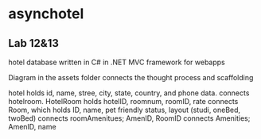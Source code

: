 # asynchotel
## Lab 12&13
hotel database written in C# in .NET MVC framework for webapps

Diagram in the assets folder connects the thought process and scaffolding

hotel holds id, name, stree, city, state, country, and phone data.
connects
hotelroom. HotelRoom holds hotelID, roomnum, roomID, rate
connects
Room, which holds ID, name, pet friendly status, layout (studi, oneBed, twoBed)
connects 
roomAmenitues; AmenID, RoomID
connects
Amenities; AmenID, name
